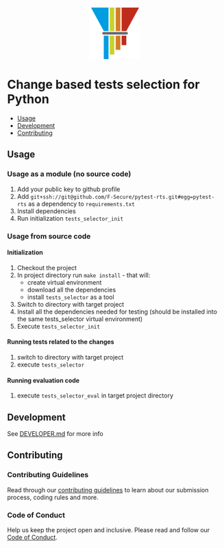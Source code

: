 <p align="center">
  <img src="https://github.com/F-Secure/pytest-rts/raw/master/pytest-rts-logo.png" width="120px" height="120px"/>
</p>

# Change based tests selection for Python

 - [Usage](#usage)
 - [Development](#dev)
 - [Contributing](#contrib)

## <a name="usage"></a> Usage

### Usage as a module (no source code)

1. Add your public key to github profile
2. Add `git+ssh://git@github.com/F-Secure/pytest-rts.git#egg=pytest-rts` as a dependency to `requirements.txt`
3. Install dependencies
4. Run initialization `tests_selector_init`

### Usage from source code

#### Initialization

1. Checkout the project
2. In project directory run `make install` - that will:
   - create virtual environment
   - download all the dependencies
   - install `tests_selector` as a tool
3. Switch to directory with target project
4. Install all the dependencies needed for testing (should be installed into the same tests_selector virtual environment)
5. Execute `tests_selector_init`

#### Running tests related to the changes

1. switch to directory with target project
2. execute `tests_selector`

#### Running evaluation code

1. execute `tests_selector_eval` in target project directory

## <a name="dev"></a> Development

See [DEVELOPER.md](developer) for more info

## <a name="contrib"></a> Contributing

### Contributing Guidelines

Read through our [contributing guidelines][contributing] to learn about our submission process, coding rules and more.

### Code of Conduct

Help us keep the project open and inclusive. Please read and follow our [Code of Conduct][codeofconduct].


[developer]: https://github.com/F-Secure/pytest-rts/tree/master/docs/DEVELOPER.md
[contributing]: https://github.com/F-Secure/pytest-rts/tree/master/docs/CONTRIBUTING.md
[codeofconduct]: https://github.com/F-Secure/pytest-rts/tree/master/docs/CODE_OF_CONDUCT.md
